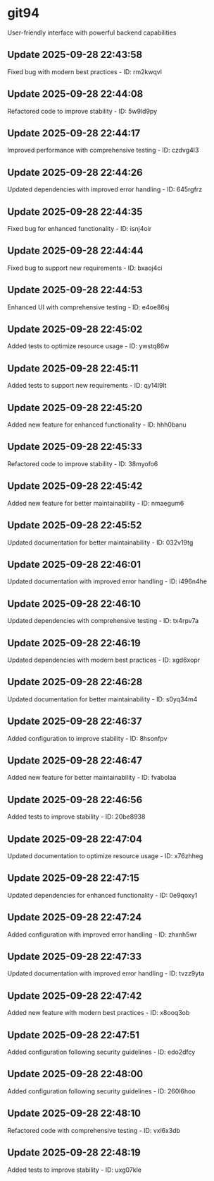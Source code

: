 # git94
User-friendly interface with powerful backend capabilities

## Update 2025-09-28 22:43:58
Fixed bug with modern best practices - ID: rm2kwqvl


## Update 2025-09-28 22:44:08
Refactored code to improve stability - ID: 5w9ld9py


## Update 2025-09-28 22:44:17
Improved performance with comprehensive testing - ID: czdvg4l3


## Update 2025-09-28 22:44:26
Updated dependencies with improved error handling - ID: 645rgfrz


## Update 2025-09-28 22:44:35
Fixed bug for enhanced functionality - ID: isnj4oir


## Update 2025-09-28 22:44:44
Fixed bug to support new requirements - ID: bxaoj4ci


## Update 2025-09-28 22:44:53
Enhanced UI with comprehensive testing - ID: e4oe86sj


## Update 2025-09-28 22:45:02
Added tests to optimize resource usage - ID: ywstq86w


## Update 2025-09-28 22:45:11
Added tests to support new requirements - ID: qy14l9lt


## Update 2025-09-28 22:45:20
Added new feature for enhanced functionality - ID: hhh0banu


## Update 2025-09-28 22:45:33
Refactored code to improve stability - ID: 38myofo6


## Update 2025-09-28 22:45:42
Added new feature for better maintainability - ID: nmaegum6


## Update 2025-09-28 22:45:52
Updated documentation for better maintainability - ID: 032v19tg


## Update 2025-09-28 22:46:01
Updated documentation with improved error handling - ID: i496n4he


## Update 2025-09-28 22:46:10
Updated dependencies with comprehensive testing - ID: tx4rpv7a


## Update 2025-09-28 22:46:19
Updated dependencies with modern best practices - ID: xgd6xopr


## Update 2025-09-28 22:46:28
Updated documentation for better maintainability - ID: s0yq34m4


## Update 2025-09-28 22:46:37
Added configuration to improve stability - ID: 8hsonfpv


## Update 2025-09-28 22:46:47
Added new feature for better maintainability - ID: fvabolaa


## Update 2025-09-28 22:46:56
Added tests to improve stability - ID: 20be8938


## Update 2025-09-28 22:47:04
Updated documentation to optimize resource usage - ID: x76zhheg


## Update 2025-09-28 22:47:15
Updated dependencies for enhanced functionality - ID: 0e9qoxy1


## Update 2025-09-28 22:47:24
Added configuration with improved error handling - ID: zhxnh5wr


## Update 2025-09-28 22:47:33
Updated documentation with improved error handling - ID: tvzz9yta


## Update 2025-09-28 22:47:42
Added new feature with modern best practices - ID: x8ooq3ob


## Update 2025-09-28 22:47:51
Added configuration following security guidelines - ID: edo2dfcy


## Update 2025-09-28 22:48:00
Added configuration following security guidelines - ID: 260l6hoo


## Update 2025-09-28 22:48:10
Refactored code with comprehensive testing - ID: vxl6x3db


## Update 2025-09-28 22:48:19
Added tests to improve stability - ID: uxg07kle

